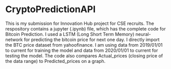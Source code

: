 # CryptoPredictionAPI

This is my submission for Innovation Hub project for CSE recruits.
The respository contains a jupyter (.ipynb) file, which has the complete code for Bitcoin Prediction.
I used a LSTM (Long Short Term Memory) neural-network for predicting the bitcoin price for next one day. I directly import the BTC price dataset from yahoofinance. I am using data from 2019/01/01 to current for training the model and data from 2020/01/01 to current for testing the model. The code also compares Actual_prices (closing price of the data range) to Predicted_prices on a graph.
